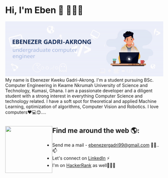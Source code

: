 # Hi, I'm Eben 👋 👩🏾‍💻

<img src="https://github.com/aibenStunner/aibenStunner/blob/master/res/header.gif" alt="banner that says Ebenezer Gadri-Akrong - undergraduate computer engineering student">
My name is Ebenezer Kweku Gadri-Akrong. I'm a student pursuing BSc. Computer Engineering in Kwame Nkrumah University of Science and Technology, Kumasi, Ghana. I am a passionate developer and a diligent student with a strong interest in everything Computer Science and technology related. I have a soft spot for theoretical and applied Machine Learning, optimization of algorithms, Computer Vision and Robotics. I love computers❤️💻😊....


## Find me around the web 🌎: <a href="https://aibenstunner.github.io/"><img align="left" width="150" height="150" src="https://github.com/aibenStunner/aibenStunner/blob/master/res/git.gif"></a>
- Send me a mail - <a href="ebenezergadri99@gmail.com">ebenezergadri99@gmail.com</a> ✍🏾..📫
- Let's connect on <a href="https://www.linkedin.com/in/thegadri/"> LinkedIn</a> ⚡
- I'm on <a href="https://www.hackerrank.com/aiben_">HackerRank</a> as well👩🏾‍💻

<!--
**aibenStunner/aibenStunner** is a ✨ _special_ ✨ repository because its `README.md` (this file) appears on your GitHub profile.

Here are some ideas to get you started:

- 🔭 I’m currently working on ...
- 🌱 I’m currently learning ...
- 👯 I’m looking to collaborate on ...
- 🤔 I’m looking for help with ...
- 💬 Ask me about ...
- 📫 How to reach me: ...
- 😄 Pronouns: ...
- ⚡ Fun fact: ...
-->
